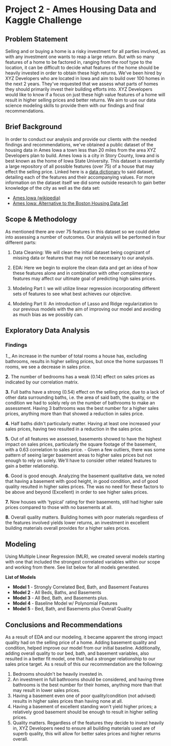 # Project 2 - Ames Housing Data and Kaggle Challenge


## Problem Statement

Selling and or buying a home is a risky investment for all parties involved, as with any investment one wants to reap a large return. But with so many features of a home to be factored in, ranging from the roof type to the location, it can be difficult to decide what features of the home should be heavily invested in order to obtain these high returns. We've been hired by XYZ Developers who are located in Iowa and aim to build over 100 homes in the next 2 years. They've requested that we assess what parts of homes they should primarily invest their building efforts into.  XYZ Developers would like to know if a focus on just these high value features of a home will result in higher selling prices and better returns. We aim to use our data science modeling skills to provide them with our findings and final recommendations.  

## Brief Background

In order to conduct our analysis and provide our clients with the needed findings and recommendations, we've obtained a public dataset of the housing data in Ames Iowa a town less than 20 miles from the area XYZ Developers plan to build. Ames Iowa is a city in Story County, Iowa and is best known as the home of Iowa State University. This dataset is essentially a large repository of all possible features (over 75) of a house that may effect the selling price. Linked here is a [data dictionary](https://www.kaggle.com/c/dsir-712-project-2-regression-challenge/data) to said dataset, detailing each of the features and their accompanying values. For more information on the dataset itself we did some outside research to gain better knowledge of the city as well as the data set:

* [Ames,Iowa (wikipedia)](https://en.wikipedia.org/wiki/Ames,_Iowa)
* [Ames Iowa: Alternative to the Boston Housing Data Set](http://jse.amstat.org/v19n3/decock/DataDocumentation.txt)


## Scope & Methodology

As mentioned there are over 75 features in this dataset so we could delve into assessing a number of outcomes. Our analysis will be performed in four different parts:

1. Data Cleaning: We will clean the initial dataset being cognizant of missing data or features that may not be necessary to our analysis.

2. EDA: Here we begin to explore the clean data and get an idea of how these features alone and in combination with other complimentary features may affect our ultimate goal of predicting high sales prices.

3. Modeling Part I: we will utilize linear regression incorporating different sets of features to see what best achieves our objective.

4. Modeling Part II: An introduction of Lasso and Ridge regularization to our previous models with the aim of improving our model and avoiding as much bias as we possibly can.


## Exploratory Data Analysis

### Findings 
_1.__ An increase in the number of total rooms a house has, excluding bathrooms, results in higher selling prices, but once the home surpasses 11 rooms, we see a decrease in sales price. 

__2.__ The number of bedrooms has a weak (0.14) effect on sales prices as indicated by our correlation matrix. 

__3.__ Full baths have a strong (0.54) effect on the selling price, due to a lack of other data surrounding baths, 
i.e. the area of said bath, the quality, or the condition we had to solely rely on the number of bathrooms to make an assessment. Having 3 bathrooms was the best number for a higher sales prices, anything more than that showed a reduction in sales price. 

__4.__ Half baths didn't particularly matter. Having at least one increased your sales prices, having two resulted in a reduction in the sales price.

__5.__ Out of all features we assessed, basements showed to have the highest impact on sales prices, particularly the square footage of the basement, with a 0.63 correlation to sales price. 
    - Given a few outliers, there was some pattern of seeing larger basement areas to higher sales prices but
    not enough to rely on solely. We'll have to consider other related features to gain a better relationship.

__6.__ Good is good enough. Analyzing the basement qualitative data, we noted that having a basement with good height, in good condition, and of good quality resulted in higher sales prices. The was no need for these factors to be above and beyond (Excellent) in order to see higher sales prices. 

__7.__ Now houses with 'typical' rating for their basements, still had higher sale prices compared to those with no basements at all. 

__8.__ Overall quality matters. Building homes with poor materials regardless of the features involved yields lower returns, an investment in excellent building materials overall provides for a higher sales prices. 


## Modeling 
Using Multiple Linear Regression (MLR), we created several models starting with one that included the strongest correlated variables within our scope and working from there. See list below for all models generated.

__List of Models__

* __Model 1__ - Strongly Correlated Bed, Bath, and Basement Features
* __Model 2__ - All Beds, Baths, and Basements
* __Model 3__ - All Bed, Bath, and Basements plus.
* __Model 4__ - Baseline Model w/ Polynomial Features
* __Model 5__ - Bed, Bath, and Basements plus Overall Quality

## Conclusions and Recommendations

As a result of EDA and our modeling, it became apparent  the strong impact quality had on the selling price of a home. Adding basement quality and condition, helped improve our model from our initial baseline. Additionally, adding overall quality to our bed, bath, and basement variables, also resulted in a better fit model, one that had a stronger relationship to our sales price target. As s result of this our recommendation are the following:

1. Bedrooms shouldn't be heavily invested in.
2. An investment in full bathrooms should be considered, and having three bathrooms is the best number for their homes, anything more than that may result in lower sales prices.  
3. Having a basement even one of poor quality/condition (not advised) results in higher sales prices than having none at all. 
4. Having a basement of excellent standing won't yield higher prices; a relatively good basement should be enough to result in higher selling prices. 
5. Quality matters. Regardless of the features they decide to invest heavily in, XYZ Developers need to ensure all building materials used are of superb quality, this will allow for better sales prices and higher returns overall. 

